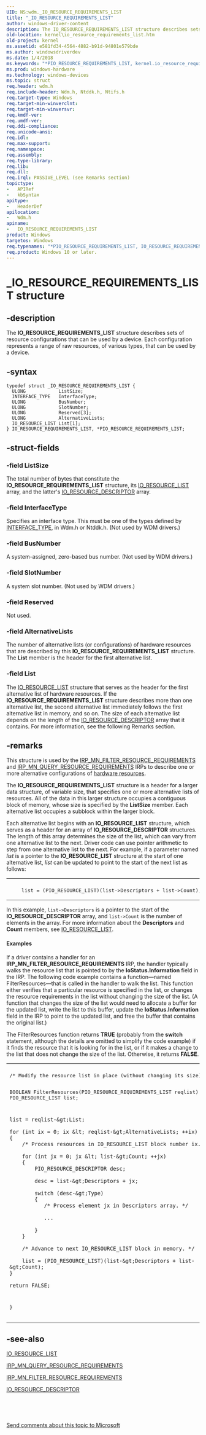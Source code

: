 ```yaml
---
UID: NS:wdm._IO_RESOURCE_REQUIREMENTS_LIST
title: "_IO_RESOURCE_REQUIREMENTS_LIST"
author: windows-driver-content
description: The IO_RESOURCE_REQUIREMENTS_LIST structure describes sets of resource configurations that can be used by a device. Each configuration represents a range of raw resources, of various types, that can be used by a device.
old-location: kernel\io_resource_requirements_list.htm
old-project: kernel
ms.assetid: e581fd34-4564-4882-b91d-94801e579bde
ms.author: windowsdriverdev
ms.date: 1/4/2018
ms.keywords: "*PIO_RESOURCE_REQUIREMENTS_LIST, kernel.io_resource_requirements_list, wdm/IO_RESOURCE_REQUIREMENTS_LIST, IO_RESOURCE_REQUIREMENTS_LIST structure [Kernel-Mode Driver Architecture], PIO_RESOURCE_REQUIREMENTS_LIST, IO_RESOURCE_REQUIREMENTS_LIST, wdm/PIO_RESOURCE_REQUIREMENTS_LIST, kstruct_b_3a1f163a-5841-4284-9ee7-c0999e1a9bbc.xml, _IO_RESOURCE_REQUIREMENTS_LIST, PIO_RESOURCE_REQUIREMENTS_LIST structure pointer [Kernel-Mode Driver Architecture]"
ms.prod: windows-hardware
ms.technology: windows-devices
ms.topic: struct
req.header: wdm.h
req.include-header: Wdm.h, Ntddk.h, Ntifs.h
req.target-type: Windows
req.target-min-winverclnt: 
req.target-min-winversvr: 
req.kmdf-ver: 
req.umdf-ver: 
req.ddi-compliance: 
req.unicode-ansi: 
req.idl: 
req.max-support: 
req.namespace: 
req.assembly: 
req.type-library: 
req.lib: 
req.dll: 
req.irql: PASSIVE_LEVEL (see Remarks section)
topictype:
-	APIRef
-	kbSyntax
apitype:
-	HeaderDef
apilocation:
-	Wdm.h
apiname:
-	IO_RESOURCE_REQUIREMENTS_LIST
product: Windows
targetos: Windows
req.typenames: "*PIO_RESOURCE_REQUIREMENTS_LIST, IO_RESOURCE_REQUIREMENTS_LIST"
req.product: Windows 10 or later.
---
```


# _IO_RESOURCE_REQUIREMENTS_LIST structure


## -description


The <b>IO_RESOURCE_REQUIREMENTS_LIST</b> structure describes sets of resource configurations that can be used by a device. Each configuration represents a range of raw resources, of various types, that can be used by a device.


## -syntax


````
typedef struct _IO_RESOURCE_REQUIREMENTS_LIST {
  ULONG            ListSize;
  INTERFACE_TYPE   InterfaceType;
  ULONG            BusNumber;
  ULONG            SlotNumber;
  ULONG            Reserved[3];
  ULONG            AlternativeLists;
  IO_RESOURCE_LIST List[1];
} IO_RESOURCE_REQUIREMENTS_LIST, *PIO_RESOURCE_REQUIREMENTS_LIST;
````


## -struct-fields




### -field ListSize

The total number of bytes that constitute the <b>IO_RESOURCE_REQUIREMENTS_LIST</b> structure, its <a href="..\wdm\ns-wdm-_io_resource_list.md">IO_RESOURCE_LIST</a> array, and the latter's <a href="..\wdm\ns-wdm-_io_resource_descriptor.md">IO_RESOURCE_DESCRIPTOR</a> array.


### -field InterfaceType

Specifies an interface type. This must be one of the types defined by <a href="..\wdm\ne-wdm-_interface_type.md">INTERFACE_TYPE</a>, in Wdm.h or Ntddk.h. (Not used by WDM drivers.)


### -field BusNumber

A system-assigned, zero-based bus number. (Not used by WDM drivers.)


### -field SlotNumber

A system slot number. (Not used by WDM drivers.)


### -field Reserved

Not used.
                    


### -field AlternativeLists

The number of alternative lists (or configurations) of hardware resources that are described by this <b>IO_RESOURCE_REQUIREMENTS_LIST</b> structure. The <b>List</b> member is the header for the first alternative list.


### -field List

The <a href="..\wdm\ns-wdm-_io_resource_list.md">IO_RESOURCE_LIST</a> structure that serves as the header for the first alternative list of hardware resources. If the <b>IO_RESOURCE_REQUIREMENTS_LIST</b> structure describes more than one alternative list, the second alternative list immediately follows the first alternative list in memory, and so on. The size of each alternative list depends on the length of the <a href="..\wdm\ns-wdm-_io_resource_descriptor.md">IO_RESOURCE_DESCRIPTOR</a> array that it contains. For more information, see the following Remarks section.


## -remarks



This structure is used by the <a href="https://msdn.microsoft.com/library/windows/hardware/ff550874">IRP_MN_FILTER_RESOURCE_REQUIREMENTS</a> and <a href="https://msdn.microsoft.com/library/windows/hardware/ff551715">IRP_MN_QUERY_RESOURCE_REQUIREMENTS</a> IRPs to describe one or more alternative configurations of <a href="https://msdn.microsoft.com/library/windows/hardware/ff547012">hardware resources</a>.

The <b>IO_RESOURCE_REQUIREMENTS_LIST</b> structure is a header for a larger data structure, of variable size, that specifies one or more alternative lists of resources. All of the data in this larger structure occupies a contiguous block of memory, whose size is specified by the <b>ListSize</b> member. Each alternative list occupies a subblock within the larger block.

Each alternative list begins with an <b>IO_RESOURCE_LIST</b> structure, which serves as a header for an array of <b>IO_RESOURCE_DESCRIPTOR</b> structures. The length of this array determines the size of the list, which can vary from one alternative list to the next. Driver code can use pointer arithmetic to step from one alternative list to the next. For example, if a parameter named <i>list</i> is a pointer to the <b>IO_RESOURCE_LIST</b> structure at the start of one alternative list, <i>list</i> can be updated to point to the start of the next list as follows:

<div class="code"><span codelanguage=""><table>
<tr>
<th></th>
</tr>
<tr>
<td>
<pre>    list = (PIO_RESOURCE_LIST)(list-&gt;Descriptors + list-&gt;Count);</pre>
</td>
</tr>
</table></span></div>
In this example, <code>list-&gt;Descriptors</code> is a pointer to the start of the <b>IO_RESOURCE_DESCRIPTOR</b> array, and <code>list-&gt;Count</code> is the number of elements in the array. For more information about the <b>Descriptors</b> and <b>Count</b> members, see <a href="..\wdm\ns-wdm-_io_resource_list.md">IO_RESOURCE_LIST</a>.


#### Examples

If a driver contains a handler for an <b>IRP_MN_FILTER_RESOURCE_REQUIREMENTS</b> IRP, the handler typically walks the resource list that is pointed to by the <b>IoStatus.Information</b> field in the IRP. The following code example contains a function—named FilterResources—that is called in the handler to walk the list. This function either verifies that a particular resource is specified in the list, or changes the resource requirements in the list without changing the size of the list. (A function that changes the size of the list would need to allocate a buffer for the updated list, write the list to this buffer, update the <b>IoStatus.Information</b> field in the IRP to point to the updated list, and free the buffer that contains the original list.)

The FilterResources function returns <b>TRUE</b> (probably from the <b>switch</b> statement, although the details are omitted to simplify the code example) if it finds the resource that it is looking for in the list, or if it makes a change to the list that does not change the size of the list. Otherwise, it returns <b>FALSE</b>.

<div class="code"><span codelanguage=""><table>
<tr>
<th></th>
</tr>
<tr>
<td>
<pre>/* Modify the resource list in place (without changing its size). */

BOOLEAN FilterResources(PIO_RESOURCE_REQUIREMENTS_LIST reqlist)
{
    PIO_RESOURCE_LIST list;

    list = reqlist-&gt;List;

    for (int ix = 0; ix &lt; reqlist-&gt;AlternativeLists; ++ix)
    {
        /* Process resources in IO_RESOURCE_LIST block number ix. */

        for (int jx = 0; jx &lt; list-&gt;Count; ++jx)
        {
            PIO_RESOURCE_DESCRIPTOR desc; 

            desc = list-&gt;Descriptors + jx;

            switch (desc-&gt;Type)
            {
               /* Process element jx in Descriptors array. */

               ...

            }
        }

        /* Advance to next IO_RESOURCE_LIST block in memory. */

        list = (PIO_RESOURCE_LIST)(list-&gt;Descriptors + list-&gt;Count);
    }

    return FALSE;
}</pre>
</td>
</tr>
</table></span></div>



## -see-also

<a href="..\wdm\ns-wdm-_io_resource_list.md">IO_RESOURCE_LIST</a>



<a href="https://msdn.microsoft.com/library/windows/hardware/ff551715">IRP_MN_QUERY_RESOURCE_REQUIREMENTS</a>



<a href="https://msdn.microsoft.com/library/windows/hardware/ff550874">IRP_MN_FILTER_RESOURCE_REQUIREMENTS</a>



<a href="..\wdm\ns-wdm-_io_resource_descriptor.md">IO_RESOURCE_DESCRIPTOR</a>



 

 

<a href="mailto:wsddocfb@microsoft.com?subject=Documentation%20feedback [kernel\kernel]:%20IO_RESOURCE_REQUIREMENTS_LIST structure%20 RELEASE:%20(1/4/2018)&amp;body=%0A%0APRIVACY STATEMENT%0A%0AWe use your feedback to improve the documentation. We don't use your email address for any other purpose, and we'll remove your email address from our system after the issue that you're reporting is fixed. While we're working to fix this issue, we might send you an email message to ask for more info. Later, we might also send you an email message to let you know that we've addressed your feedback.%0A%0AFor more info about Microsoft's privacy policy, see http://privacy.microsoft.com/en-us/default.aspx." title="Send comments about this topic to Microsoft">Send comments about this topic to Microsoft</a>

